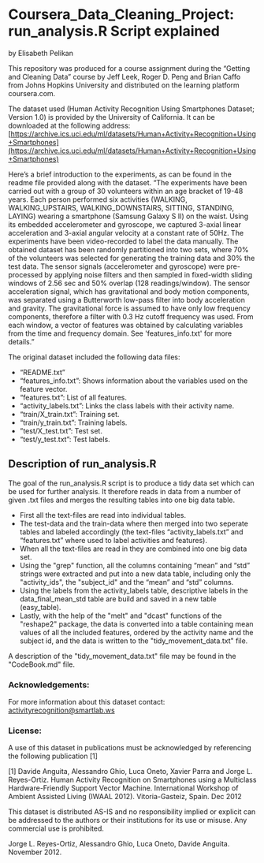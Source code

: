 # Coursera_Data_Cleaning_Project: run_analysis.R Script explained
by Elisabeth Pelikan

This repository was produced for a course assignment during the “Getting and Cleaning Data” course by Jeff Leek, Roger D. Peng and Brian Caffo from Johns Hopkins University and distributed on the learning platform coursera.com.

The dataset used (Human Activity Recognition Using Smartphones Dataset; Version 1.0)
is provided by the University of California. It can be downloaded at the following address: [https://archive.ics.uci.edu/ml/datasets/Human+Activity+Recognition+Using+Smartphones](https://archive.ics.uci.edu/ml/datasets/Human+Activity+Recognition+Using+Smartphones)

Here’s a brief introduction to the experiments, as can be found in the readme file provided along with the dataset. 
“The experiments have been carried out with a group of 30 volunteers within an age bracket of 19-48 years. Each person performed six activities (WALKING, WALKING_UPSTAIRS, WALKING_DOWNSTAIRS, SITTING, STANDING, LAYING) wearing a smartphone (Samsung Galaxy S II) on the waist. Using its embedded accelerometer and gyroscope, we captured 3-axial linear acceleration and 3-axial angular velocity at a constant rate of 50Hz. The experiments have been video-recorded to label the data manually. The obtained dataset has been randomly partitioned into two sets, where 70% of the volunteers was selected for generating the training data and 30% the test data. 
The sensor signals (accelerometer and gyroscope) were pre-processed by applying noise filters and then sampled in fixed-width sliding windows of 2.56 sec and 50% overlap (128 readings/window). The sensor acceleration signal, which has gravitational and body motion components, was separated using a Butterworth low-pass filter into body acceleration and gravity. The gravitational force is assumed to have only low frequency components, therefore a filter with 0.3 Hz cutoff frequency was used. From each window, a vector of features was obtained by calculating variables from the time and frequency domain. See 'features_info.txt' for more details.”


The original dataset included the following data files:
* “README.txt”
* “features_info.txt”: Shows information about the variables used on the feature vector.
* “features.txt”: List of all features.
* “activity_labels.txt”: Links the class labels with their activity name.
* “train/X_train.txt”: Training set.
* “train/y_train.txt”: Training labels.
* ”test/X_test.txt”: Test set.
* “test/y_test.txt”: Test labels.


## Description of run_analysis.R
The goal of the run_analysis.R script is to produce a tidy data set which can be used for further analysis. It therefore reads in data from a number of given .txt files and merges the resulting tables into one big data table.
* First all the text-files are read into individual tables.
* The test-data and the train-data where then merged into two seperate tables and labeled accordingly (the text-files “activity_labels.txt” and “features.txt” where used to label activities and features).
* When all the text-files are read in they are combined into one big data set.
* Using the "grep" function, all the columns containing “mean” and “std” strings were extracted and put into a new data table, including only the "activity_ids", the "subject_id" and the “mean” and “std” columns.
* Using the labels from the activity_labels table, descriptive labels in the data_final_mean_std table are build and saved in a new table (easy_table).
* Lastly, with the help of the "melt" and "dcast" functions of the "reshape2" package, the data is converted into a table containing mean values of all the included features, ordered by the activity name and the subject id, and the data is written to the "tidy_movement_data.txt" file.

A description of the "tidy_movement_data.txt" file may be found in the "CodeBook.md" file.

### Acknowledgements:
For more information about this dataset contact: activityrecognition@smartlab.ws

### License:
A use of this dataset in publications must be acknowledged by referencing the following publication [1] 

[1] Davide Anguita, Alessandro Ghio, Luca Oneto, Xavier Parra and Jorge L. Reyes-Ortiz. Human Activity Recognition on Smartphones using a Multiclass Hardware-Friendly Support Vector Machine. International Workshop of Ambient Assisted Living (IWAAL 2012). Vitoria-Gasteiz, Spain. Dec 2012

This dataset is distributed AS-IS and no responsibility implied or explicit can be addressed to the authors or their institutions for its use or misuse. Any commercial use is prohibited.

Jorge L. Reyes-Ortiz, Alessandro Ghio, Luca Oneto, Davide Anguita. November 2012.

